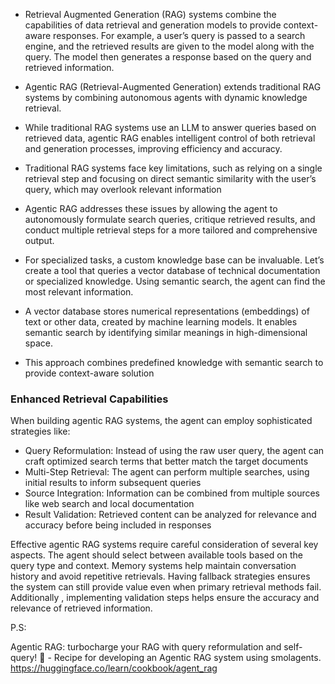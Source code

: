 * Retrieval Augmented Generation (RAG) systems combine the capabilities of data retrieval and generation models to provide context-aware responses. For example, a user’s query is passed to a search engine, and the retrieved results are given to the model along with the query. The model then generates a response based on the query and retrieved information.

* Agentic RAG (Retrieval-Augmented Generation) extends traditional RAG systems by combining autonomous agents with dynamic knowledge retrieval.

* While traditional RAG systems use an LLM to answer queries based on retrieved data, agentic RAG enables intelligent control of both retrieval and generation processes, improving efficiency and accuracy.

* Traditional RAG systems face key limitations, such as relying on a single retrieval step and focusing on direct semantic similarity with the user’s query, which may overlook relevant information

* Agentic RAG addresses these issues by allowing the agent to autonomously formulate search queries, critique retrieved results, and conduct multiple retrieval steps for a more tailored and comprehensive output.

* For specialized tasks, a custom knowledge base can be invaluable. Let’s create a tool that queries a vector database of technical documentation or specialized knowledge. Using semantic search, the agent can find the most relevant information.

* A vector database stores numerical representations (embeddings) of text or other data, created by machine learning models. It enables semantic search by identifying similar meanings in high-dimensional space.

* This approach combines predefined knowledge with semantic search to provide context-aware solution


### Enhanced Retrieval Capabilities
When building agentic RAG systems, the agent can employ sophisticated strategies like:

* Query Reformulation: Instead of using the raw user query, the agent can craft optimized search terms that better match the target documents
* Multi-Step Retrieval: The agent can perform multiple searches, using initial results to inform subsequent queries
* Source Integration: Information can be combined from multiple sources like web search and local documentation
* Result Validation: Retrieved content can be analyzed for relevance and accuracy before being included in responses

Effective agentic RAG systems require careful consideration of several key aspects. The agent should select between available tools based on the query type and context. Memory systems help maintain conversation history and avoid repetitive retrievals. Having fallback strategies ensures the system can still provide value even when primary retrieval methods fail. Additionally , implementing validation steps helps ensure the accuracy and relevance of retrieved information.

P.S:

Agentic RAG: turbocharge your RAG with query reformulation and self-query! 🚀 - Recipe for developing an Agentic RAG system using smolagents. https://huggingface.co/learn/cookbook/agent_rag